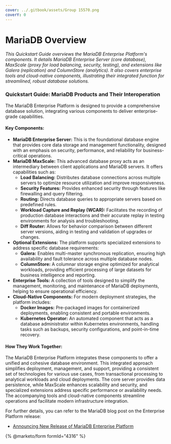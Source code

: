 ```yaml
---
cover: ../.gitbook/assets/Group 15570.png
coverY: 0
---
```


# MariaDB Overview

_This Quickstart Guide overviews the MariaDB Enterprise Platform's components. It details MariaDB Enterprise Server (core database), MaxScale (proxy for load balancing, security, testing), and extensions like Galera (replication) and ColumnStore (analytics). It also covers enterprise tools and cloud-native components, illustrating their integrated function for streamlined, robust database solutions._

### Quickstart Guide: MariaDB Products and Their Interoperation

The MariaDB Enterprise Platform is designed to provide a comprehensive database solution, integrating various components to deliver enterprise-grade capabilities.

#### Key Components:

* **MariaDB Enterprise Server:** This is the foundational database engine that provides core data storage and management functionality, designed with an emphasis on security, performance, and reliability for business-critical operations.
* **MariaDB MaxScale:** This advanced database proxy acts as an intermediary between client applications and MariaDB servers. It offers capabilities such as:
  * **Load Balancing:** Distributes database connections across multiple servers to optimize resource utilization and improve responsiveness.
  * **Security Features:** Provides enhanced security through features like firewalling and query filtering.
  * **Routing:** Directs database queries to appropriate servers based on predefined rules.
  * **Workload Capture and Replay (WCAR):** Facilitates the recording of production database interactions and their accurate replay in testing environments for analysis and troubleshooting.
  * **Diff Router:** Allows for behavior comparison between different server versions, aiding in testing and validation of upgrades or changes.
* **Optional Extensions:** The platform supports specialized extensions to address specific database requirements:
  * **Galera:** Enables multi-master synchronous replication, ensuring high availability and fault tolerance across multiple database nodes.
  * **ColumnStore:** A columnar storage engine optimized for analytical workloads, providing efficient processing of large datasets for business intelligence and reporting.
* **Enterprise Tools:** A collection of tools designed to simplify the management, monitoring, and maintenance of MariaDB deployments, helping to ensure operational efficiency.
* **Cloud-Native Components:** For modern deployment strategies, the platform includes:
  * **Docker Images:** Pre-packaged images for containerized deployments, enabling consistent and portable environments.
  * **Kubernetes Operator:** An automated component that acts as a database administrator within Kubernetes environments, handling tasks such as backups, security configurations, and point-in-time recovery.

#### How They Work Together:

The MariaDB Enterprise Platform integrates these components to offer a unified and cohesive database environment. This integrated approach simplifies deployment, management, and support, providing a consistent set of technologies for various use cases, from transactional processing to analytical workloads and cloud deployments. The core server provides data persistence, while MaxScale enhances scalability and security, and specialized extensions address specific performance or availability needs. The accompanying tools and cloud-native components streamline operations and facilitate modern infrastructure integration.

For further details, you can refer to the MariaDB blog post on the Enterprise Platform release:

* [Announcing New Release of MariaDB Enterprise Platform](https://mariadb.com/resources/blog/announcing-new-release-of-mariadb-enterprise-platform/)

{% @marketo/form formId="4316" %}
